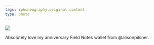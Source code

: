 ```yaml
---
tags: iphoneography,original content
type: photo
---
```

<img src="http://31.media.tumblr.com/b5aa7d34b5d8a43690b8995e5739e497/tumblr_mw7r1gIG461rdkc0do1_1280.jpg" />

Absolutely love my anniversary Field Notes wallet from @alisonpilsner.
